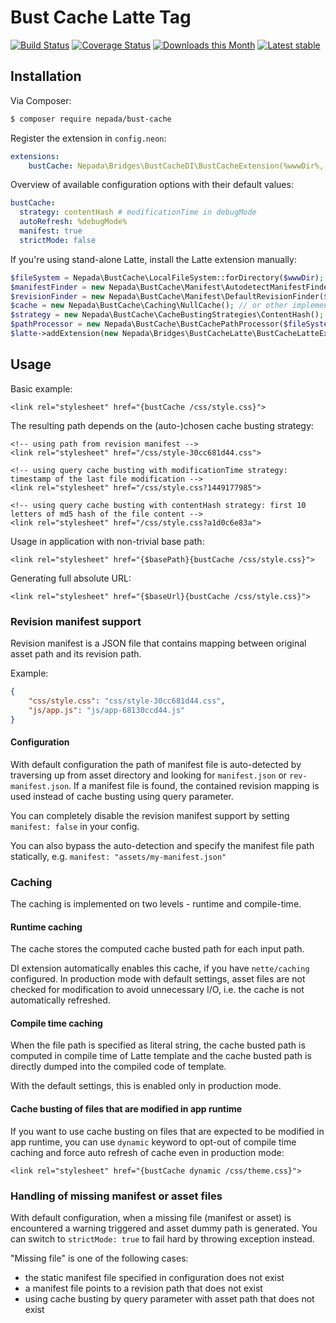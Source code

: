 Bust Cache Latte Tag
====================

[![Build Status](https://github.com/nepada/bust-cache/workflows/CI/badge.svg)](https://github.com/nepada/bust-cache/actions?query=workflow%3ACI+branch%3Amaster)
[![Coverage Status](https://coveralls.io/repos/github/nepada/bust-cache/badge.svg?branch=master)](https://coveralls.io/github/nepada/bust-cache?branch=master)
[![Downloads this Month](https://img.shields.io/packagist/dm/nepada/bust-cache.svg)](https://packagist.org/packages/nepada/bust-cache)
[![Latest stable](https://img.shields.io/packagist/v/nepada/bust-cache.svg)](https://packagist.org/packages/nepada/bust-cache)


Installation
------------

Via Composer:

```sh
$ composer require nepada/bust-cache
```

Register the extension in `config.neon`:

```yaml
extensions:
    bustCache: Nepada\Bridges\BustCacheDI\BustCacheExtension(%wwwDir%, %debugMode%)
```

Overview of available configuration options with their default values:
```yaml
bustCache:
  strategy: contentHash # modificationTime in debugMode
  autoRefresh: %debugMode%
  manifest: true
  strictMode: false
```

If you're using stand-alone Latte, install the Latte extension manually:

```php
$fileSystem = Nepada\BustCache\LocalFileSystem::forDirectory($wwwDir);
$manifestFinder = new Nepada\BustCache\Manifest\AutodetectManifestFinder($fileSystem);
$revisionFinder = new Nepada\BustCache\Manifest\DefaultRevisionFinder($fileSystem, $manifestFinder);
$cache = new Nepada\BustCache\Caching\NullCache(); // or other implementation of Cache
$strategy = new Nepada\BustCache\CacheBustingStrategies\ContentHash(); // or other strategy
$pathProcessor = new Nepada\BustCache\BustCachePathProcessor($fileSystem, $cache, $revisionFinder, $strategy);
$latte->addExtension(new Nepada\Bridges\BustCacheLatte\BustCacheLatteExtension($pathProcessor, $strictMode, $autoRefresh));
```


Usage
-----

Basic example:

```latte
<link rel="stylesheet" href="{bustCache /css/style.css}">
```

The resulting path depends on the (auto-)chosen cache busting strategy:

```latte
<!-- using path from revision manifest -->
<link rel="stylesheet" href="/css/style-30cc681d44.css">

<!-- using query cache busting with modificationTime strategy: timestamp of the last file modification -->
<link rel="stylesheet" href="/css/style.css?1449177985">

<!-- using query cache busting with contentHash strategy: first 10 letters of md5 hash of the file content -->
<link rel="stylesheet" href="/css/style.css?a1d0c6e83a">
```

Usage in application with non-trivial base path:

```latte
<link rel="stylesheet" href="{$basePath}{bustCache /css/style.css}">
```

Generating full absolute URL:

```latte
<link rel="stylesheet" href="{$baseUrl}{bustCache /css/style.css}">
```


### Revision manifest support

Revision manifest is a JSON file that contains mapping between original asset path and its revision path.

Example:
```json
{
    "css/style.css": "css/style-30cc681d44.css",
    "js/app.js": "js/app-68130ccd44.js"
}
```


#### Configuration

With default configuration the path of manifest file is auto-detected by traversing up from asset directory and looking for `manifest.json` or `rev-manifest.json`. If a manifest file is found, the contained revision mapping is used instead of cache busting using query parameter.

You can completely disable the revision manifest support by setting `manifest: false` in your config.

You can also bypass the auto-detection and specify the manifest file path statically, e.g. `manifest: "assets/my-manifest.json"`


### Caching

The caching is implemented on two levels - runtime and compile-time.

#### Runtime caching

The cache stores the computed cache busted path for each input path.

DI extension automatically enables this cache, if you have `nette/caching` configured. In production mode with default settings, asset files are not checked for modification to avoid unnecessary I/O, i.e. the cache is not automatically refreshed.

#### Compile time caching

When the file path is specified as literal string, the cache busted path is computed in compile time of Latte template and the cache busted path is directly dumped into the compiled code of template.

With the default settings, this is enabled only in production mode.

#### Cache busting of files that are modified in app runtime

If you want to use cache busting on files that are expected to be modified in app runtime, you can use `dynamic` keyword to opt-out of compile time caching and force auto refresh of cache even in production mode:

```latte
<link rel="stylesheet" href="{bustCache dynamic /css/theme.css}">
```


### Handling of missing manifest or asset files

With default configuration, when a missing file (manifest or asset) is encountered a warning triggered and asset dummy path is generated. You can switch to `strictMode: true` to fail hard by throwing exception instead.

"Missing file" is one of the following cases:
- the static manifest file specified in configuration does not exist
- a manifest file points to a revision path that does not exist
- using cache busting by query parameter with asset path that does not exist
